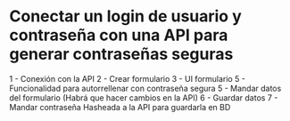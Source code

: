 # Conectar un login de usuario y contraseña con una API para generar contraseñas seguras
1 - Conexión con la API
2 - Crear formulario
3 - UI formulario
5 - Funcionalidad para autorrellenar con contraseña segura
5 - Mandar datos del formulario (Habrá que hacer cambios en la API)
6 - Guardar datos
7 - Mandar contraseña Hasheada a la API para guardarla en BD
